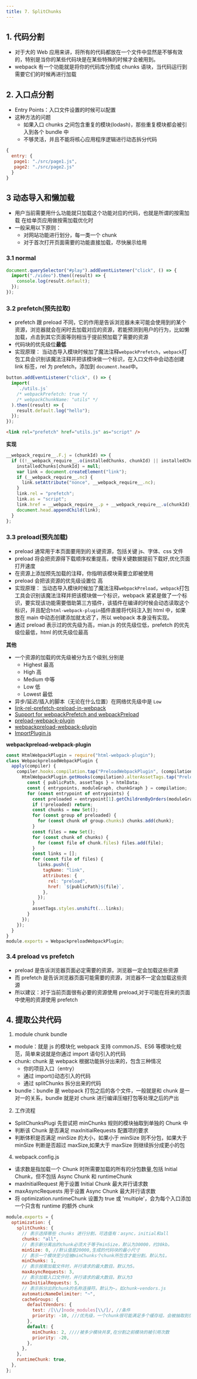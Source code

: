 ```yaml
---
title: 7. SplitChunks
---
```


## 1. 代码分割

- 对于大的 Web 应用来讲，将所有的代码都放在一个文件中显然是不够有效的，特别是当你的某些代码块是在某些特殊的时候才会被用到。
- webpack 有一个功能就是将你的代码库分割成 chunks 语块，当代码运行到需要它们的时候再进行加载

## 2. 入口点分割

- Entry Points：入口文件设置的时候可以配置
- 这种方法的问题
  - 如果入口 chunks 之间包含重复的模块(lodash)，那些重复模块都会被引入到各个 bundle 中
  - 不够灵活，并且不能将核心应用程序逻辑进行动态拆分代码

```js
{
  entry: {
   page1: "./src/page1.js",
   page2: "./src/page2.js"
  }
}
```

## 3 动态导入和懒加载

- 用户当前需要用什么功能就只加载这个功能对应的代码，也就是所谓的按需加载 在给单页应用做按需加载优化时
- 一般采用以下原则：
  - 对网站功能进行划分，每一类一个 chunk
  - 对于首次打开页面需要的功能直接加载，尽快展示给用

### 3.1 normal

```js
document.querySelector("#play").addEventListener("click", () => {
  import("./video").then((result) => {
    console.log(result.default);
  });
});
```

### 3.2 prefetch(预先拉取)

- prefetch 跟 preload 不同，它的作用是告诉浏览器未来可能会使用到的某个资源，浏览器就会在闲时去加载对应的资源，若能预测到用户的行为，比如懒加载，点击到其它页面等则相当于提前预加载了需要的资源
- 代码块的优先级位**最低**
- 实现原理： 当动态导入模块时候加了魔法注释`webpackPrefetch`，`webpack`打包工具会识别该魔法注释并把该模块做一个标识，在入口文件中会动态创建 link 标签，rel 为 prefetch，添加到 `document.head`中。

```js
button.addEventListener("click", () => {
  import(
    `./utils.js`
    /* webpackPrefetch: true */
    /* webpackChunkName: "utils" */
  ).then((result) => {
    result.default.log("hello");
  });
});
```

```html
<link rel="prefetch" href="utils.js" as="script" />
```

**实现**

```js
__webpack_require__.F.j = (chunkId) => {
  if ((!__webpack_require__.o(installedChunks, chunkId) || installedChunks[chunkId] === undefined) && true) {
    installedChunks[chunkId] = null;
    var link = document.createElement("link");
    if (__webpack_require__.nc) {
      link.setAttribute("nonce", __webpack_require__.nc);
    }
    link.rel = "prefetch";
    link.as = "script";
    link.href = __webpack_require__.p + __webpack_require__.u(chunkId);
    document.head.appendChild(link);
  }
};
```

### 3.3 preload(预先加载)

- preload 通常用于本页面要用到的关键资源，包括关键 js、字体、css 文件
- preload 将会把资源得下载顺序权重提高，使得关键数据提前下载好,优化页面打开速度
- 在资源上添加预先加载的注释，你指明该模块需要立即被使用
- preload 会把该资源的优先级设置位 高
- 实现原理： 当动态导入模块时候加了魔法注释`webpackPreload`，`webpack`打包工具会识别该魔法注释并把该模块做一个标识，webpack 紧紧是做了一个标识，要实现该功能需要借助第三方插件，该插件在编译的时候会动态读取这个标识，并且配合`html-webpack-plugin`插件直接将代码注入到 html 中，如果放在 main 中动态创建添加就太迟了，所以 webpack 本身没有实现。
- 通过 preload 表示过的优先级为高，mian.js 的优先级位低，prefetch 的优先级位最低，html 的优先级位最高

**其他**

- 一个资源的加载的优先级被分为五个级别,分别是
  - Highest 最高
  - High 高
  - Medium 中等
  - Low 低
  - Lowest 最低
- 异步/延迟/插入的脚本（无论在什么位置）在网络优先级中是 `Low`
- [link-rel-prefetch-preload-in-webpack](https://medium.com/webpack/link-rel-prefetch-preload-in-webpack-51a52358f84c)
- [Support for webpackPrefetch and webpackPreload](https://github.com/jantimon/html-webpack-plugin/issues/1317)
- [preload-webpack-plugin](https://www.npmjs.com/package/@vue/preload-webpack-plugin)
- [webpackpreload-webpack-plugin](https://www.npmjs.com/package/webpackpreload-webpack-plugin)
- [ImportPlugin.js](https://github.com/webpack/webpack/blob/c181294865dca01b28e6e316636fef5f2aad4eb6/lib/dependencies/ImportParserPlugin.js#L108-L121)

**webpackpreload-webpack-plugin**

```js
const HtmlWebpackPlugin = require("html-webpack-plugin");
class WebpackpreloadWebpackPlugin {
  apply(compiler) {
    compiler.hooks.compilation.tap("PreloadWebpackPlugin", (compilation) => {
      HtmlWebpackPlugin.getHooks(compilation).alterAssetTags.tap("PreloadWebpackPlugin", (htmlData) => {
        const { publicPath, assetTags } = htmlData;
        const { entrypoints, moduleGraph, chunkGraph } = compilation;
        for (const entrypoint of entrypoints) {
          const preloaded = entrypoint[1].getChildrenByOrders(moduleGraph, chunkGraph).preload; // is ChunkGroup[] | undefined
          if (!preloaded) return;
          const chunks = new Set();
          for (const group of preloaded) {
            for (const chunk of group.chunks) chunks.add(chunk);
          }
          const files = new Set();
          for (const chunk of chunks) {
            for (const file of chunk.files) files.add(file);
          }
          const links = [];
          for (const file of files) {
            links.push({
              tagName: "link",
              attributes: {
                rel: "preload",
                href: `${publicPath}${file}`,
              },
            });
          }
          assetTags.styles.unshift(...links);
        }
      });
    });
  }
}
module.exports = WebpackpreloadWebpackPlugin;
```

### 3.4 preload vs prefetch

- preload 是告诉浏览器页面必定需要的资源，浏览器一定会加载这些资源
- 而 prefetch 是告诉浏览器页面可能需要的资源，浏览器不一定会加载这些资源
- 所以建议：对于当前页面很有必要的资源使用 preload,对于可能在将来的页面中使用的资源使用 prefetch

## 4. 提取公共代码

1.  module chunk bundle

- module：就是 js 的模块化 webpack 支持 commonJS、ES6 等模块化规范，简单来说就是你通过 import 语句引入的代码
- chunk: chunk 是 webpack 根据功能拆分出来的，包含三种情况
  - 你的项目入口（entry）
  - 通过 import()动态引入的代码
  - 通过 splitChunks 拆分出来的代码
- bundle：bundle 是 webpack 打包之后的各个文件，一般就是和 chunk 是一对一的关系，bundle 就是对 chunk 进行编译压缩打包等处理之后的产出

2.  工作流程

- SplitChunksPlugi 先尝试把 minChunks 规则的模块抽取到单独的 Chunk 中
- 判断该 Chunk 是否满足 maxInitialRequests 配置项的要求
- 判断体积是否满足 minSize 的大小，如果小于 minSize 则不分包，如果大于 minSize 判断是否超过 maxSize,如果大于 maxSize 则继续拆分成更小的包

4.  webpack.config.js

- 请求数是指加载一个 Chunk 时所需要加载的所有的分包数量,包括 Initial Chunk，但不包括 Async Chunk 和 runtimeChunk
- maxInitialRequest 用于设置 Initial Chunk 最大并行请求数
- maxAsyncRequests 用于设置 Async Chunk 最大并行请求数
- 将 optimization.runtimeChunk 设置为 true 或 'multiple'，会为每个入口添加一个只含有 runtime 的额外 chunk

```js
module.exports = {
  optimization: {
    splitChunks: {
      // 表示选择哪些 chunks 进行分割，可选值有：async，initial和all
      chunks: "all",
      // 表示新分离出的chunk必须大于等于minSize，默认为30000，约30kb。
      minSize: 0, //默认值是20000,生成的代码块的最小尺寸
      // 表示一个模块至少应被minChunks个chunk所包含才能分割。默认为1。
      minChunks: 1,
      // 表示按需加载文件时，并行请求的最大数目。默认为5。
      maxAsyncRequests: 3,
      // 表示加载入口文件时，并行请求的最大数目。默认为3
      maxInitialRequests: 5,
      // 表示拆分出的chunk的名称连接符。默认为~。如chunk~vendors.js
      automaticNameDelimiter: "~",
      cacheGroups: {
        defaultVendors: {
          test: /[\\/]node_modules[\\/]/, //条件
          priority: -10, ///优先级，一个chunk很可能满足多个缓存组，会被抽取到优先级高的缓存组中,为了能够让自定义缓存组有更高的优先级(默认0),默认缓存组的priority属性为负值.
        },
        default: {
          minChunks: 2, ////被多少模块共享,在分割之前模块的被引用次数
          priority: -20,
        },
      },
    },
    runtimeChunk: true,
  },
};
```
